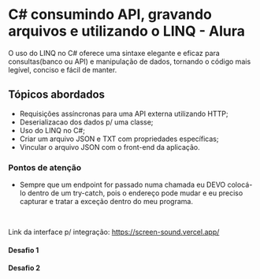 # C# consumindo API, gravando arquivos e utilizando o LINQ - Alura
O uso do LINQ no C# oferece uma sintaxe elegante e eficaz para consultas(banco ou API) e manipulação de dados, tornando o código mais legível, conciso e fácil de manter. 

## Tópicos abordados
- Requisições assíncronas para uma API externa utilizando HTTP;
- Deserializacao dos dados p/ uma classe;
- Uso do LINQ no C#;
- Criar um arquivo JSON e TXT com propriedades específicas;
- Vincular o arquivo JSON com o front-end da aplicação.

### Pontos de atenção
- Sempre que um endpoint for passado numa chamada eu DEVO colocá-lo dentro de um try-catch, pois o endereço pode mudar e eu preciso capturar e tratar a exceção dentro do meu programa.
<br>

Link da interface p/ integração: https://screen-sound.vercel.app/


#### Desafio 1


#### Desafio 2
